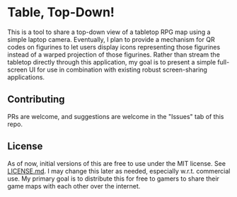 # Table, Top-Down!

This is a tool to share a top-down view of a tabletop RPG map using a simple laptop camera.
Eventually, I plan to provide a mechanism for QR codes on figurines to let users display icons representing those figurines instead of a warped projection of those figurines.
Rather than stream the tabletop directly through this application, my goal is to present a simple full-screen UI for use in combination with existing robust screen-sharing applications.

## Contributing

PRs are welcome, and suggestions are welcome in the "Issues" tab of this repo.

## License

As of now, initial versions of this are free to use under the MIT license. See [LICENSE.md](LICENSE.md).
I may change this later as needed, especially w.r.t. commercial use.
My primary goal is to distribute this for free to gamers to share their game maps with each other over the internet.
